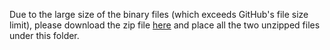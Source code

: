 Due to the large size of the binary files (which exceeds GitHub's file size limit), please download the zip file [here](https://dynabotic.feishu.cn/file/NcP5bdVEXoIAZtxn5M0cUfminCd) and place all the two unzipped files under this folder.